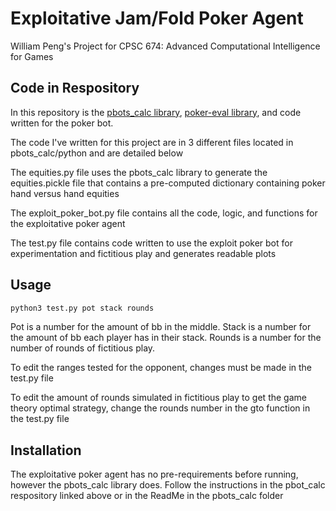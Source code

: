 # Exploitative Jam/Fold Poker Agent
William Peng's Project for CPSC 674: Advanced Computational Intelligence for Games

## Code in Respository
In this repository is the [pbots_calc library](https://github.com/mitpokerbots/pbots_calc), [poker-eval library](https://github.com/atinm/poker-eval), and code written for the poker bot.

The code I've written for this project are in 3 different files located in pbots_calc/python and are detailed below

The equities.py file uses the pbots_calc library to generate the equities.pickle file that contains a pre-computed dictionary containing poker hand versus hand equities

The exploit_poker_bot.py file contains all the code, logic, and functions for the exploitative poker agent

The test.py file contains code written to use the exploit poker bot for experimentation and fictitious play and generates readable plots

## Usage
```bash
python3 test.py pot stack rounds
```

Pot is a number for the amount of bb in the middle. Stack is a number for the amount of bb each player has in their stack. Rounds is a number for the number of rounds of fictitious play.

To edit the ranges tested for the opponent, changes must be made in the test.py file

To edit the amount of rounds simulated in fictitious play to get the game theory optimal strategy, change the rounds number in the gto function in the test.py file

## Installation
The exploitative poker agent has no pre-requirements before running, however the pbots_calc library does. Follow the instructions in the pbot_calc respository linked above or in the ReadMe in the pbots_calc folder


